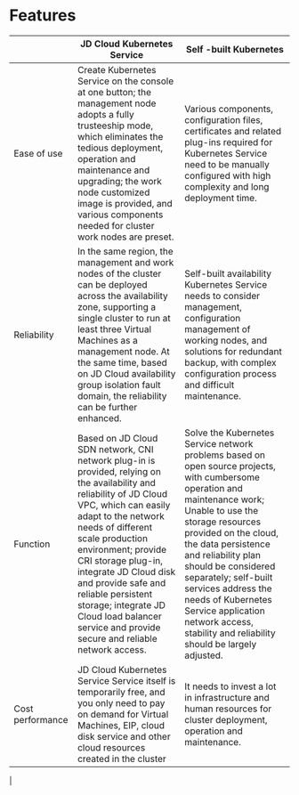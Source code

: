 

# Features

| | JD Cloud Kubernetes Service | Self -built Kubernetes |
| --- | --- | --- |
| Ease of use | Create Kubernetes Service on the console at one button; the management node adopts a fully trusteeship mode, which eliminates the tedious deployment, operation and maintenance and upgrading; the work node customized image is provided, and various components needed for cluster work nodes are preset.   | Various components, configuration files, certificates and related plug-ins required for Kubernetes Service need to be manually configured with high complexity and long deployment time. |
| Reliability | In the same region, the management and work nodes of the cluster can be deployed across the availability zone, supporting a single cluster to run at least three Virtual Machines as a management node. At the same time, based on JD Cloud availability group isolation fault domain, the reliability can be further enhanced.  | Self-built availability Kubernetes Service needs to consider management, configuration management of working nodes, and solutions for redundant backup, with complex configuration process and difficult maintenance.   |
| Function | Based on JD Cloud SDN network, CNI network plug-in is provided, relying on the availability and reliability of JD Cloud VPC, which can easily adapt to the network needs of different scale production environment; provide CRI storage plug-in, integrate JD Cloud disk and provide safe and reliable persistent storage; integrate JD Cloud load balancer service and provide secure and reliable network access.  |Solve the Kubernetes Service network problems based on open source projects, with cumbersome operation and maintenance work; Unable to use the storage resources provided on the cloud, the data persistence and reliability plan should be considered separately; self-built services address the needs of Kubernetes Service application network access, stability and reliability should be largely adjusted. |
| Cost performance | JD Cloud Kubernetes Service Service itself is temporarily free, and you only need to pay on demand for Virtual Machines, EIP, cloud disk service and other cloud resources created in the cluster | It needs to invest a lot in infrastructure and human resources for cluster deployment, operation and maintenance.
  |
